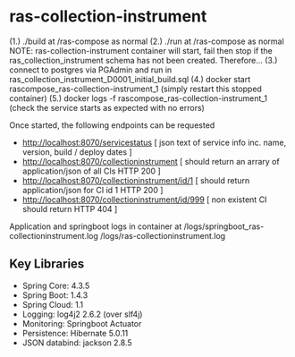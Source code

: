 # ras-collection-instrument

(1.) ./build at /ras-compose as normal
(2.) ./run at /ras-compose as normal
NOTE: ras-collection-instrument container will start, fail then stop if the ras_collection_instrument schema has not been created. Therefore...
(3.) connect to postgres via PGAdmin and run in ras_collection_instrument_D0001_initial_build.sql
(4.) docker start rascompose_ras-collection-instrument_1 (simply restart this stopped container)
(5.) docker logs -f rascompose_ras-collection-instrument_1 (check the service starts as expected with no errors)

Once started, the following endpoints can be requested

  * [http://localhost:8070/servicestatus](http://localhost:8070/servicestatus) [ json text of service info inc. name, version, build / deploy dates ]
  * [http://localhost:8070/collectioninstrument](http://localhost:8070/collectioninstrument) [ should return an arrary of application/json of all CIs HTTP 200 ]
  * [http://localhost:8070/collectioninstrument/id/1](http://localhost:8070/collectioninstrument/id/1) [ should return application/json for CI id 1 HTTP 200 ]
  * [http://localhost:8070/collectioninstrument/id/999](http://localhost:8070/collectioninstrument/id/999) [ non existent CI should return HTTP 404 ]

Application and springboot logs in container at
/logs/springboot_ras-collectioninstrument.log
/logs/ras-collectioninstrument.log

Key Libraries
-------------

  * Spring Core: 4.3.5
  * Spring Boot: 1.4.3
  * Spring Cloud: 1.1
  * Logging: log4j2 2.6.2 (over slf4j)
  * Monitoring: Springboot Actuator
  * Persistence: Hibernate 5.0.11
  * JSON databind: jackson 2.8.5
 
